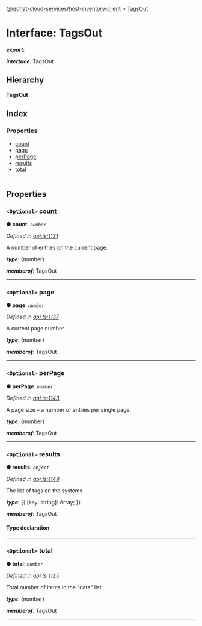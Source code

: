 [@redhat-cloud-services/host-inventory-client](../README.md) > [TagsOut](../interfaces/tagsout.md)

# Interface: TagsOut

*__export__*: 

*__interface__*: TagsOut

## Hierarchy

**TagsOut**

## Index

### Properties

* [count](tagsout.md#count)
* [page](tagsout.md#page)
* [perPage](tagsout.md#perpage)
* [results](tagsout.md#results)
* [total](tagsout.md#total)

---

## Properties

<a id="count"></a>

### `<Optional>` count

**● count**: *`number`*

*Defined in [api.ts:1131](https://github.com/RedHatInsights/javascript-clients/blob/master/packages/host-inventory/api.ts#L1131)*

A number of entries on the current page.

*__type__*: {number}

*__memberof__*: TagsOut

___
<a id="page"></a>

### `<Optional>` page

**● page**: *`number`*

*Defined in [api.ts:1137](https://github.com/RedHatInsights/javascript-clients/blob/master/packages/host-inventory/api.ts#L1137)*

A current page number.

*__type__*: {number}

*__memberof__*: TagsOut

___
<a id="perpage"></a>

### `<Optional>` perPage

**● perPage**: *`number`*

*Defined in [api.ts:1143](https://github.com/RedHatInsights/javascript-clients/blob/master/packages/host-inventory/api.ts#L1143)*

A page size – a number of entries per single page.

*__type__*: {number}

*__memberof__*: TagsOut

___
<a id="results"></a>

### `<Optional>` results

**● results**: *`object`*

*Defined in [api.ts:1149](https://github.com/RedHatInsights/javascript-clients/blob/master/packages/host-inventory/api.ts#L1149)*

The list of tags on the systems

*__type__*: {{ \[key: string\]: Array; }}

*__memberof__*: TagsOut

#### Type declaration

[key: `string`]: `Array`<[StructuredTag](structuredtag.md)>

___
<a id="total"></a>

### `<Optional>` total

**● total**: *`number`*

*Defined in [api.ts:1125](https://github.com/RedHatInsights/javascript-clients/blob/master/packages/host-inventory/api.ts#L1125)*

Total number of items in the "data" list.

*__type__*: {number}

*__memberof__*: TagsOut

___

